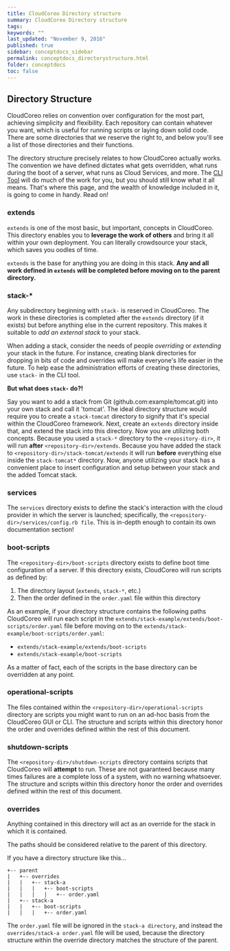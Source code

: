 ```yaml
---
title: CloudCoreo Directory structure
summary: CloudCoreo Directory structure
tags:
keywords: ""
last_updated: "November 9, 2016"
published: true
sidebar: conceptdocs_sidebar
permalink: conceptdocs_directorystructure.html
folder: conceptdocs
toc: false
---
```


## Directory Structure
CloudCoreo relies on convention over configuration for the most part, achieving simplicity and flexibility. Each repository can contain whatever you want, which is useful for running scripts or laying down solid code. There are some directories that we reserve the right to, and below you'll see a list of those directories and their functions.

The directory structure precisely relates to how CloudCoreo actually works. The convention we have defined dictates what gets overridden, what runs during the boot of a server, what runs as Cloud Services, and more.  The [CLI Tool](https://github.com/CloudCoreo/cloudcoreo-cli) will do much of the work for you, but you should still know what it all means. That's where this page, and the wealth of knowledge included in it, is going to come in handy. Read on!

### extends
`extends` is one of the most basic, but important, concepts in CloudCoreo. This directory enables you to **leverage the work of others** and bring it all within your own deployment. You can literally crowdsource your stack, which saves you oodles of time.

`extends` is the base for anything you are doing in this stack. **Any and all work defined in `extends` will be completed before moving on to the parent directory.**

### stack-*
Any subdirectory beginning with `stack-` is reserved in CloudCoreo. The work in these directories is completed after the `extends` directory (if it exists) but before anything else in the current repository. This makes it suitable to *add an external stack* to your stack.

When adding a stack, consider the needs of people *overriding* or *extending* your stack in the future. For instance, creating blank directories for dropping in bits of code and overrides will make everyone's life easier in the future. To help ease the administration efforts of creating these directories, use `stack-` in the CLI tool.

**But what does `stack-` do?!**

Say you want to add a stack from Git (github.com:example/tomcat.git) into your own stack and call it 'tomcat'. The ideal directory structure would require you to create a `stack-tomcat` directory to signify that it's special within the CloudCoreo framework. Next, create an `extends` directory inside that, and extend the stack into this directory. Now you are utilizing both concepts. Because you used a `stack-*` directory to the `<repository-dir>`, it will run **after** `<repository-dir>/extends`. Because you have added the stack to `<repository-dir>/stack-tomcat/extends` it will run **before** everything else inside the `stack-tomcat*` directory. Now, anyone utilizing your stack has a convenient place to insert configuration and setup between your stack and the added Tomcat stack.

### services
The `services` directory exists to define the stack's interaction with the cloud provider in which the server is launched; specifically, the `<repository-dir>/services/config.rb file`. This is in-depth enough to contain its own documentation section!

### boot-scripts
The `<repository-dir>/boot-scripts` directory exists to define boot time configuration of a server. If this directory exists, CloudCoreo will run scripts as defined by:

1. The directory layout (`extends`, `stack-*`, etc.)
1. Then the order defined in the `order.yaml` file within this directory

As an example, if your directory structure contains the following paths CloudCoreo will run each script in the `extends/stack-example/extends/boot-scripts/order.yaml` file before moving on to the `extends/stack-example/boot-scripts/order.yaml`:

* `extends/stack-example/extends/boot-scripts`
* `extends/stack-example/boot-scripts`

As a matter of fact, each of the scripts in the base directory can be overridden at any point.

### operational-scripts
The files contained within the `<repository-dir>/operational-scripts` directory are scripts you might want to run on an ad-hoc basis from the CloudCoreo GUI or CLI. The structure and scripts within this directory honor the order and overrides defined within the rest of this document.

### shutdown-scripts
The `<repository-dir>/shutdown-scripts` directory contains scripts that CloudCoreo will **attempt** to run. These are not guaranteed because many times failures are a complete loss of a system, with no warning whatsoever. The structure and scripts within this directory honor the order and overrides defined within the rest of this document.

### overrides
Anything contained in this directory will act as an override for the stack in which it is contained.

The paths should be considered relative to the parent of this directory.

If you have a directory structure like this...

```
+-- parent
|   +-- overrides
|   |   +-- stack-a
|   |   |   +-- boot-scripts
|   |   |   |   +-- order.yaml
|   +-- stack-a
|   |   +-- boot-scripts
|   |   |   +-- order.yaml
```
The `order.yaml` file will be ignored in the `stack-a directory`, and instead the `overrides/stack-a order.yaml` file will be used, because the directory structure within the override directory matches the structure of the parent.
